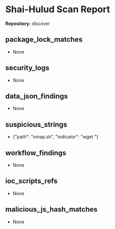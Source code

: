 # Shai-Hulud Scan Report

**Repository:** discover

## package_lock_matches

- None

## security_logs

- None

## data_json_findings

- None

## suspicious_strings

- {"path": "nmap.sh", "indicator": "wget "}

## workflow_findings

- None

## ioc_scripts_refs

- None

## malicious_js_hash_matches

- None

